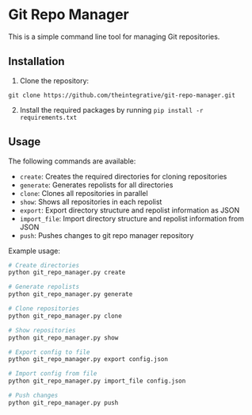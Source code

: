 # Git Repo Manager

This is a simple command line tool for managing Git repositories.

## Installation

1. Clone the repository:
```shell
git clone https://github.com/theintegrative/git-repo-manager.git
```
2. Install the required packages by running `pip install -r requirements.txt`

## Usage

The following commands are available:

- `create`: Creates the required directories for cloning repositories
- `generate`: Generates repolists for all directories
- `clone`: Clones all repositories in parallel
- `show`: Shows all repositories in each repolist
- `export`: Export directory structure and repolist information as JSON
- `import_file`: Import directory structure and repolist information from JSON
- `push`: Pushes changes to git repo manager repository

Example usage:

```bash
# Create directories
python git_repo_manager.py create

# Generate repolists
python git_repo_manager.py generate

# Clone repositories
python git_repo_manager.py clone

# Show repositories
python git_repo_manager.py show

# Export config to file
python git_repo_manager.py export config.json

# Import config from file
python git_repo_manager.py import_file config.json

# Push changes
python git_repo_manager.py push
```
